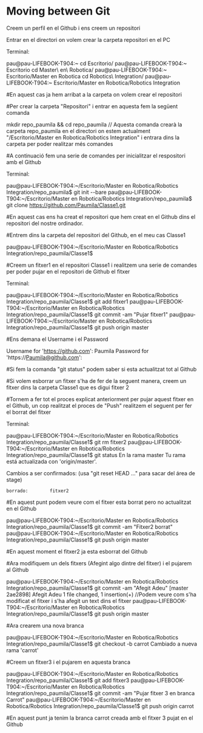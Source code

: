 # Moving between Git
Creem un perfil en el Github i ens creem un repositori

Entrar en el directori on volem crear la carpeta repositori en el PC

Terminal:

pau@pau-LIFEBOOK-T904:~ cd Escritorio/
pau@pau-LIFEBOOK-T904:~ Escritorio cd Master\ en\ Robotica/
pau@pau-LIFEBOOK-T904:~ Escritorio/Master en Robotica cd Robotics\ Integration/
pau@pau-LIFEBOOK-T904:~ Escritorio/Master en Robotica/Robotics Integration

#En aquest cas ja hem arribat a la carpeta on volem crear el repositori

#Per crear la carpeta "Repositori" i entrar en aquesta fem la següent comanda

mkdir repo_paumila && cd repo_paumila // Aquesta comanda crearà la carpeta repo_paumila en el directori on estem actualment "/Escritorio/Master en Robotica/Robotics Integration" i entrara dins la carpeta per poder realitzar més comandes

#A continuació fem una serie de comandes per inicialitzar el respositori amb el Github

Terminal:

pau@pau-LIFEBOOK-T904:~/Escritorio/Master en Robotica/Robotics Integration/repo_paumila$ git init --bare
pau@pau-LIFEBOOK-T904:~/Escritorio/Master en Robotica/Robotics Integration/repo_paumila$ git clone https://github.com/Paumila/Classe1.git

#En aquest cas ens ha creat el repositori que hem creat en el Github dins el repositori del nostre ordinador. 

#Entrem dins la carpeta del repositori del Github, en el meu cas Classe1

pau@pau-LIFEBOOK-T904:~/Escritorio/Master en Robotica/Robotics Integration/repo_paumila/Classe1$

#Creem un fitxer1 en el repositori Classe1 i realitzem una serie de comandes per poder pujar en el repositori de Github el fitxer

Terminal:

pau@pau-LIFEBOOK-T904:~/Escritorio/Master en Robotica/Robotics Integration/repo_paumila/Classe1$ git add fitxer1
pau@pau-LIFEBOOK-T904:~/Escritorio/Master en Robotica/Robotics Integration/repo_paumila/Classe1$ git commit -am "Pujar fitxer1"
pau@pau-LIFEBOOK-T904:~/Escritorio/Master en Robotica/Robotics Integration/repo_paumila/Classe1$ git push origin master

#Ens demana el Username i el Password

Username for 'https://github.com': Paumila
Password for 'https://Paumila@github.com': 

#Si fem la comanda "git status" podem saber si esta actualitzat tot al Github

#Si volem esborrar un fitxer s'ha de fer de la seguent manera, creem un fitxer dins la carpeta Classe1 que es digui fitxer 2

#Tornem a fer tot el proces explicat anteriorment per pujar aquest fitxer en el Github, un cop realitzat el proces de "Push" realitzem el seguent per fer el borrat del fitxer

Terminal:

pau@pau-LIFEBOOK-T904:~/Escritorio/Master en Robotica/Robotics Integration/repo_paumila/Classe1$ git rm fitxer2
pau@pau-LIFEBOOK-T904:~/Escritorio/Master en Robotica/Robotics Integration/repo_paumila/Classe1$ git status
En la rama master
Tu rama está actualizada con 'origin/master'.

Cambios a ser confirmados:
  (usa "git reset HEAD <archivo>..." para sacar del área de stage)

	borrado:        fitxer2

#En aquest punt podem veure com el fitxer esta borrat pero no actualitzat en el Github

pau@pau-LIFEBOOK-T904:~/Escritorio/Master en Robotica/Robotics Integration/repo_paumila/Classe1$ git commit -am "Fitxer2 borrat"
pau@pau-LIFEBOOK-T904:~/Escritorio/Master en Robotica/Robotics Integration/repo_paumila/Classe1$ git push origin master

#En aquest moment el fitxer2 ja esta esborrat del Github

#Ara modifiquem un dels fitxers (Afegint algo dintre del fitxer) i el pujarem al Github

pau@pau-LIFEBOOK-T904:~/Escritorio/Master en Robotica/Robotics Integration/repo_paumila/Classe1$ git commit -am "Afegit Adeu"
[master 2ae2898] Afegit Adeu
 1 file changed, 1 insertion(+) //Podem veure com s'ha modificat el fitxer i s'ha afegit un text dins el fitxer
pau@pau-LIFEBOOK-T904:~/Escritorio/Master en Robotica/Robotics Integration/repo_paumila/Classe1$ git push origin master

#Ara crearem una nova branca

pau@pau-LIFEBOOK-T904:~/Escritorio/Master en Robotica/Robotics Integration/repo_paumila/Classe1$ git checkout -b carrot
Cambiado a nueva rama 'carrot'

#Creem un fitxer3 i el pujarem en aquesta branca

pau@pau-LIFEBOOK-T904:~/Escritorio/Master en Robotica/Robotics Integration/repo_paumila/Classe1$ git add fitxer3
pau@pau-LIFEBOOK-T904:~/Escritorio/Master en Robotica/Robotics Integration/repo_paumila/Classe1$ git commit -am "Pujar fitxer 3 en branca Carrot"
pau@pau-LIFEBOOK-T904:~/Escritorio/Master en Robotica/Robotics Integration/repo_paumila/Classe1$ git push origin carrot

#En aquest punt ja tenim la branca carrot creada amb el fitxer 3 pujat en el Github 
